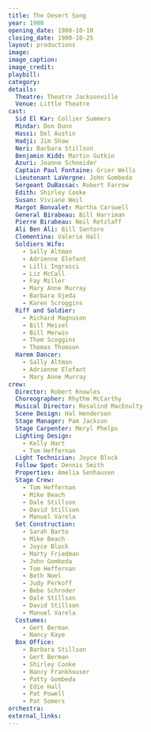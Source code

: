 ```yaml
---
title: The Desert Song
year: 1980
opening_date: 1980-10-10
closing_date: 1980-10-25
layout: productions
image:
image_caption:
image_credit:
playbill: 
category: 
details:
  Theatre: Theatre Jacksonville
  Venue: Little Theatre
cast:
  Sid El Kar: Collier Summers
  Mindar: Don Dunn
  Hassi: Del Austin
  Hadji: Jim Shaw
  Neri: Barbara Stillson
  Benjamin Kidd: Martin Gutkin
  Azuri: Joanne Schneider
  Captain Paul Fontaine: Grier Wells
  Lieutenant LaVergne: John Gombeda
  Sergeant DuBassac: Robert Farrow
  Edith: Shirley Cooke
  Susan: Viviane Weil
  Margot Bonvalet: Martha Carswell
  General Birabeau: Bill Harriman
  Pierre Birabeau: Neil Retzlaff
  Ali Ben Ali: Bill Santoro
  Clementina: Valerie Hall
  Soldiers Wife:
    - Sally Altman
    - Adrienne Elefant
    - Lilli Ingrasci
    - Liz McCall
    - Fay Miller
    - Mary Anne Murray
    - Barbara Ojeda
    - Karen Scroggins
  Riff and Soldier:
    - Richard Magnuson
    - Bill Meisel
    - Bill Merwin
    - Thom Scoggins
    - Thomas Thomson
  Harem Dancer:
    - Sally Altman
    - Adrienne Elefant
    - Mary Anne Murray
crew:
  Director: Robert Knowles
  Choreographer: Rhythm McCarthy
  Musical Director: Rosalind MacEnulty
  Scene Design: Hal Henderson
  Stage Manager: Pam Jackson
  Stage Carpenter: Meryl Phelps
  Lighting Design:
    - Kelly Hart
    - Tom Heffernan
  Light Technician: Joyce Block
  Follow Spot: Dennis Smith
  Properties: Amelia Senhausen
  Stage Crew:
    - Tom Heffernan
    - Mike Beach
    - Dale Stillson
    - David Stillson
    - Manuel Varela
  Set Construction:
    - Sarah Barto
    - Mike Beach
    - Joyce Block
    - Marty Friedman
    - John Gombeda
    - Tom Heffernan
    - Beth Noel
    - Judy Perkoff
    - Bebe Schroder
    - Dale Stillson
    - David Stillson
    - Manuel Varela
  Costumes:
    - Gert Berman
    - Nancy Kaye
  Box Office:
    - Barbara Stillson
    - Gert Berman
    - Shirley Cooke
    - Nancy Frankhouser
    - Patty Gombeda
    - Edie Hall
    - Pat Powell
    - Pat Somers
orchestra:
external_links:
---
```



